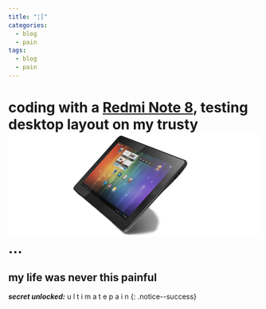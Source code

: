 ```yaml
---
title: "¦["
categories:
  - blog
  - pain
tags:
  - blog
  - pain
---
```

# coding with a [Redmi Note 8](https://encrypted-tbn0.gstatic.com/images?q=tbn:ANd9GcQA0TP8_FRwN2X2OV3PnuPpFCw55zkSR19jPperC_d00x0WdC7qUBq7kDIb&s=10), testing desktop layout on my trusty ![e-Tab 4](/media/images/etab4.png)…
## my life was never this painful

***secret unlocked:*** u l t i m a t e   p a i n
{: .notice--success}